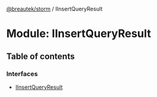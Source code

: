 [@breautek/storm](../README.md) / IInsertQueryResult

# Module: IInsertQueryResult

## Table of contents

### Interfaces

- [IInsertQueryResult](../interfaces/iinsertqueryresult.iinsertqueryresult-1.md)
